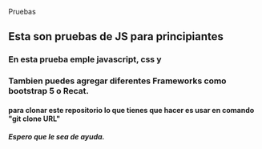 Pruebas
## Esta son pruebas de JS para principiantes 

### En esta prueba emple javascript, css y
### Tambien puedes agregar diferentes Frameworks como bootstrap 5 o Recat.

#### para clonar este repositorio lo que tienes que hacer es usar en comando "git clone URL"

##### Espero que le sea de ayuda.
